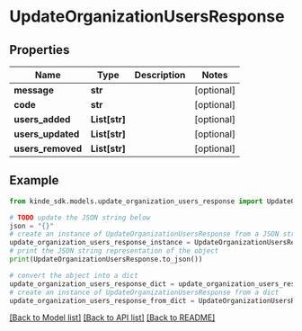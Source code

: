 # UpdateOrganizationUsersResponse


## Properties

Name | Type | Description | Notes
------------ | ------------- | ------------- | -------------
**message** | **str** |  | [optional] 
**code** | **str** |  | [optional] 
**users_added** | **List[str]** |  | [optional] 
**users_updated** | **List[str]** |  | [optional] 
**users_removed** | **List[str]** |  | [optional] 

## Example

```python
from kinde_sdk.models.update_organization_users_response import UpdateOrganizationUsersResponse

# TODO update the JSON string below
json = "{}"
# create an instance of UpdateOrganizationUsersResponse from a JSON string
update_organization_users_response_instance = UpdateOrganizationUsersResponse.from_json(json)
# print the JSON string representation of the object
print(UpdateOrganizationUsersResponse.to_json())

# convert the object into a dict
update_organization_users_response_dict = update_organization_users_response_instance.to_dict()
# create an instance of UpdateOrganizationUsersResponse from a dict
update_organization_users_response_from_dict = UpdateOrganizationUsersResponse.from_dict(update_organization_users_response_dict)
```
[[Back to Model list]](../README.md#documentation-for-models) [[Back to API list]](../README.md#documentation-for-api-endpoints) [[Back to README]](../README.md)


